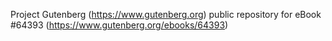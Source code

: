 Project Gutenberg (https://www.gutenberg.org) public repository for
eBook #64393 (https://www.gutenberg.org/ebooks/64393)
